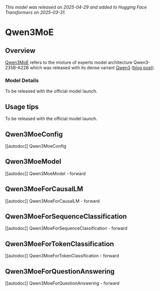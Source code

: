 <!--Copyright 2024 The Qwen Team and The HuggingFace Team. All rights reserved.

Licensed under the Apache License, Version 2.0 (the "License"); you may not use this file except in compliance with
the License. You may obtain a copy of the License at

http://www.apache.org/licenses/LICENSE-2.0

Unless required by applicable law or agreed to in writing, software distributed under the License is distributed on
an "AS IS" BASIS, WITHOUT WARRANTIES OR CONDITIONS OF ANY KIND, either express or implied. See the License for the
specific language governing permissions and limitations under the License.

⚠️ Note that this file is in Markdown but contain specific syntax for our doc-builder (similar to MDX) that may not be
rendered properly in your Markdown viewer.

-->
*This model was released on 2025-04-29 and added to Hugging Face Transformers on 2025-03-31.*

# Qwen3MoE

## Overview

[Qwen3MoE](https://huggingface.co/papers/2505.09388) refers to the mixture of experts model architecture Qwen3-235B-A22B which was released with its dense variant [Qwen3](qwen3) ([blog post](https://qwenlm.github.io/blog/qwen3/)).

### Model Details

To be released with the official model launch.

## Usage tips

To be released with the official model launch.

## Qwen3MoeConfig

[[autodoc]] Qwen3MoeConfig

## Qwen3MoeModel

[[autodoc]] Qwen3MoeModel
    - forward

## Qwen3MoeForCausalLM

[[autodoc]] Qwen3MoeForCausalLM
    - forward

## Qwen3MoeForSequenceClassification

[[autodoc]] Qwen3MoeForSequenceClassification
    - forward

## Qwen3MoeForTokenClassification

[[autodoc]] Qwen3MoeForTokenClassification
    - forward

## Qwen3MoeForQuestionAnswering

[[autodoc]] Qwen3MoeForQuestionAnswering
    - forward

